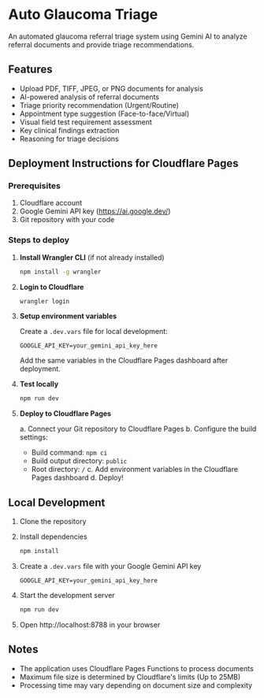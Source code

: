 # Auto Glaucoma Triage

An automated glaucoma referral triage system using Gemini AI to analyze referral documents and provide triage recommendations.

## Features

- Upload PDF, TIFF, JPEG, or PNG documents for analysis
- AI-powered analysis of referral documents
- Triage priority recommendation (Urgent/Routine)
- Appointment type suggestion (Face-to-face/Virtual)
- Visual field test requirement assessment
- Key clinical findings extraction
- Reasoning for triage decisions

## Deployment Instructions for Cloudflare Pages

### Prerequisites

1. Cloudflare account
2. Google Gemini API key (https://ai.google.dev/)
3. Git repository with your code

### Steps to deploy

1. **Install Wrangler CLI** (if not already installed)
   ```bash
   npm install -g wrangler
   ```

2. **Login to Cloudflare**
   ```bash
   wrangler login
   ```

3. **Setup environment variables**
   
   Create a `.dev.vars` file for local development:
   ```
   GOOGLE_API_KEY=your_gemini_api_key_here
   ```
   
   Add the same variables in the Cloudflare Pages dashboard after deployment.

4. **Test locally**
   ```bash
   npm run dev
   ```

5. **Deploy to Cloudflare Pages**

   a. Connect your Git repository to Cloudflare Pages
   b. Configure the build settings:
      - Build command: `npm ci`
      - Build output directory: `public`
      - Root directory: `/`
   c. Add environment variables in the Cloudflare Pages dashboard
   d. Deploy!

## Local Development

1. Clone the repository
2. Install dependencies
   ```bash
   npm install
   ```
   
3. Create a `.dev.vars` file with your Google Gemini API key
   ```
   GOOGLE_API_KEY=your_gemini_api_key_here
   ```
   
4. Start the development server
   ```bash
   npm run dev
   ```
   
5. Open http://localhost:8788 in your browser

## Notes

- The application uses Cloudflare Pages Functions to process documents
- Maximum file size is determined by Cloudflare's limits (Up to 25MB)
- Processing time may vary depending on document size and complexity 